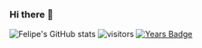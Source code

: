 ### Hi there :metal:

![Felipe's GitHub stats](https://github-readme-stats.vercel.app/api?username=damassa&show_icons=true&theme=midnight-purple)
![visitors](https://visitor-badge.glitch.me/badge?page_id=page.id&left_color=black&right_color=purple)
[![Years Badge](https://badges.pufler.dev/years/puf17640)](https://badges.pufler.dev)
